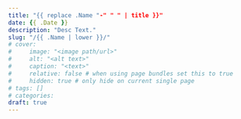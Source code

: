 ```yaml
---
title: "{{ replace .Name "-" " " | title }}"
date: {{ .Date }}
description: "Desc Text."
slug: "/{{ .Name | lower }}/"
# cover:
#     image: "<image path/url>"
#     alt: "<alt text>"
#     caption: "<text>"
#     relative: false # when using page bundles set this to true
#     hidden: true # only hide on current single page
# tags: []
# categories: 
draft: true
---
```


